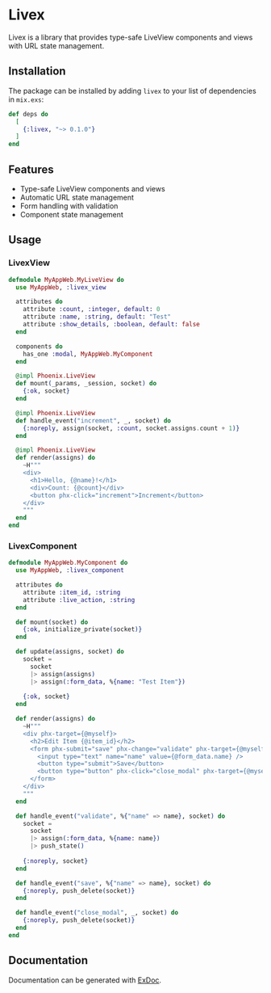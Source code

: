 # Livex

Livex is a library that provides type-safe LiveView components and views with URL state management.

## Installation

The package can be installed by adding `livex` to your list of dependencies in `mix.exs`:

```elixir
def deps do
  [
    {:livex, "~> 0.1.0"}
  ]
end
```

## Features

- Type-safe LiveView components and views
- Automatic URL state management
- Form handling with validation
- Component state management

## Usage

### LivexView

```elixir
defmodule MyAppWeb.MyLiveView do
  use MyAppWeb, :livex_view

  attributes do
    attribute :count, :integer, default: 0
    attribute :name, :string, default: "Test"
    attribute :show_details, :boolean, default: false
  end

  components do
    has_one :modal, MyAppWeb.MyComponent
  end

  @impl Phoenix.LiveView
  def mount(_params, _session, socket) do
    {:ok, socket}
  end

  @impl Phoenix.LiveView
  def handle_event("increment", _, socket) do
    {:noreply, assign(socket, :count, socket.assigns.count + 1)}
  end

  @impl Phoenix.LiveView
  def render(assigns) do
    ~H"""
    <div>
      <h1>Hello, {@name}!</h1>
      <div>Count: {@count}</div>
      <button phx-click="increment">Increment</button>
    </div>
    """
  end
end
```

### LivexComponent

```elixir
defmodule MyAppWeb.MyComponent do
  use MyAppWeb, :livex_component

  attributes do
    attribute :item_id, :string
    attribute :live_action, :string
  end

  def mount(socket) do
    {:ok, initialize_private(socket)}
  end

  def update(assigns, socket) do
    socket = 
      socket
      |> assign(assigns)
      |> assign(:form_data, %{name: "Test Item"})
    
    {:ok, socket}
  end

  def render(assigns) do
    ~H"""
    <div phx-target={@myself}>
      <h2>Edit Item {@item_id}</h2>
      <form phx-submit="save" phx-change="validate" phx-target={@myself}>
        <input type="text" name="name" value={@form_data.name} />
        <button type="submit">Save</button>
        <button type="button" phx-click="close_modal" phx-target={@myself}>Cancel</button>
      </form>
    </div>
    """
  end

  def handle_event("validate", %{"name" => name}, socket) do
    socket = 
      socket
      |> assign(:form_data, %{name: name})
      |> push_state()
    
    {:noreply, socket}
  end

  def handle_event("save", %{"name" => name}, socket) do
    {:noreply, push_delete(socket)}
  end

  def handle_event("close_modal", _, socket) do
    {:noreply, push_delete(socket)}
  end
end
```

## Documentation

Documentation can be generated with [ExDoc](https://github.com/elixir-lang/ex_doc).
